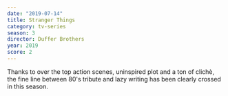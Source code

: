 ```yaml
---
date: "2019-07-14"
title: Stranger Things
category: tv-series
season: 3
director: Duffer Brothers
year: 2019
score: 2
---
```


Thanks to over the top action scenes, uninspired plot and a ton of clichè, the fine line between 80's tribute and lazy writing has been clearly crossed in this season.
